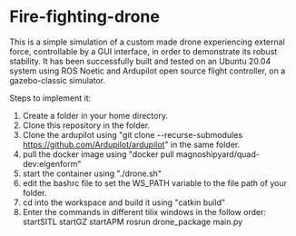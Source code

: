 # Fire-fighting-drone
This is a simple simulation of a custom made drone experiencing external force, controllable by a GUI interface, in order to demonstrate its robust stability.
It has been successfully built and tested on an Ubuntu 20.04 system using ROS Noetic and Ardupilot open source flight controller, on a gazebo-classic simulator.

Steps to implement it:
  1) Create a folder in your home directory.
  2) Clone this repository in the folder.
  3) Clone the ardupilot using "git clone --recurse-submodules https://github.com/Ardupilot/ardupilot" in the same folder.
  4) pull the docker image using "docker pull magnoshipyard/quad-dev:eigenform"
  5) start the container using "./drone.sh"
  6) edit the bashrc file to set the WS_PATH variable to the file path of your folder.
  7) cd into the workspace and build it using "catkin build"
  8) Enter the commands in different tilix windows in the follow order:
     startSITL
     startGZ
     startAPM
     rosrun drone_package main.py
